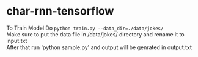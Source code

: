 char-rnn-tensorflow
===


To Train Model Do `python train.py --data_dir=./data/jokes/`  
Make sure to put the data file in /data/jokes/ directory and rename it to input.txt  
After that run 'python sample.py' and output will be genrated in output.txt  


